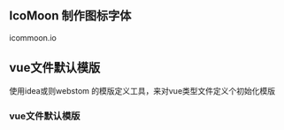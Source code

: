 ## IcoMoon 制作图标字体
icommoon.io

## vue文件默认模版
使用idea或则webstom 的模版定义工具，来对vue类型文件定义个初始化模版

### vue文件默认模版